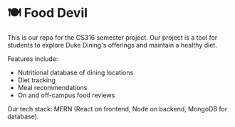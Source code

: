 # 🍽️ Food Devil
This is our repo for the CS316 semester project. Our project is a tool for students to explore Duke Dining's offerings and maintain a healthy diet.

Features include: 
* Nutritional database of dining locations
* Diet tracking
* Meal recommendations
* On and off-campus food reviews

Our tech stack: MERN (React on frontend, Node on backend, MongoDB for database).
